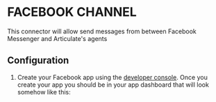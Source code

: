 # FACEBOOK CHANNEL

This connector will allow send messages from between Facebook Messenger and Articulate's agents

## Configuration

1. Create your Facebook app using the [developer console](https://developers.facebook.com/). Once you create your app you should be in your app dashboard that will look somehow like this:

 

